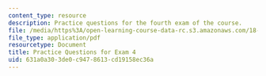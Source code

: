 ```yaml
---
content_type: resource
description: Practice questions for the fourth exam of the course.
file: /media/https%3A/open-learning-course-data-rc.s3.amazonaws.com/18-01-single-variable-calculus-fall-2006/631a0a303de0c9478613cd19158ec36a_prexam4asol.pdf
file_type: application/pdf
resourcetype: Document
title: Practice Questions for Exam 4
uid: 631a0a30-3de0-c947-8613-cd19158ec36a
---
```

